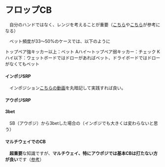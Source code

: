 # フロップCB

　自分のハンドではなく、レンジを考えることが重要（[こちら](https://www.youtube.com/watch?v=WiVxbeUOV38)や[こちら](https://www.youtube.com/watch?v=K-TsqgIEInY&t=36s)が参考になる）

　ベット頻度が33〜50%のケースでは、以下のように

トップペア強キッカー以上：ベット
Aハイ〜トップペア弱キッカー：チェック
Kハイ以下：ウェットボードではドローがあればベット、ドライボードではドローがなくてもベット

#### インポジSRP

　インポジション[こちらの動画](https://www.youtube.com/watch?v=hNK40e92Kg8)を丸暗記して実践すれば良い。

#### アウポジSRP

#### 3bet

　SB（アウポジ）から3betした場合の（インポジでも大きくは変わらないと思う）

#### マルチウェイでのCB

　**超重要**な知識ですが、**マルチウェイ、特にアウポジでは基本CBは打たない方が良い**です（[参考](https://www.youtube.com/watch?v=sbyzbjv0w6E&t=152s)）
